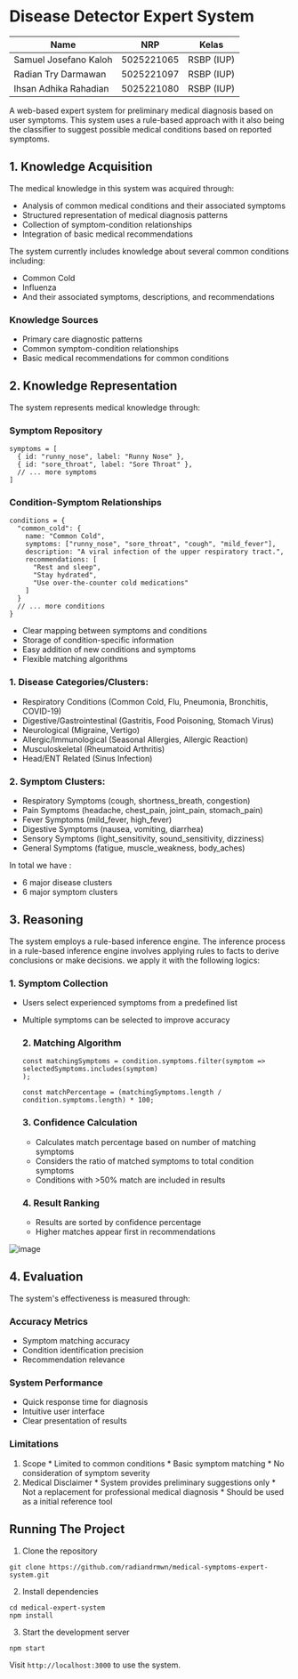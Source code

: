 # Disease Detector Expert System

| Name           | NRP        | Kelas     |
| ---            | ---        | ----------|
| Samuel Josefano Kaloh| 5025221065| RSBP (IUP) |
| Radian Try Darmawan | 5025221097 | RSBP (IUP) |
| Ihsan Adhika Rahadian| 5025221080 | RSBP (IUP) |

A web-based expert system for preliminary medical diagnosis based on user symptoms. This system uses a rule-based approach with it also being the classifier to suggest possible medical conditions based on reported symptoms.

## 1. Knowledge Acquisition

The medical knowledge in this system was acquired through:

- Analysis of common medical conditions and their associated symptoms
- Structured representation of medical diagnosis patterns
- Collection of symptom-condition relationships
- Integration of basic medical recommendations

The system currently includes knowledge about several common conditions including:
- Common Cold
- Influenza
- And their associated symptoms, descriptions, and recommendations

### Knowledge Sources
- Primary care diagnostic patterns
- Common symptom-condition relationships
- Basic medical recommendations for common conditions

## 2. Knowledge Representation

The system represents medical knowledge through:

### Symptom Repository
```
symptoms = [
  { id: "runny_nose", label: "Runny Nose" },
  { id: "sore_throat", label: "Sore Throat" },
  // ... more symptoms
]
```
### Condition-Symptom Relationships
```
conditions = {
  "common_cold": {
    name: "Common Cold",
    symptoms: ["runny_nose", "sore_throat", "cough", "mild_fever"],
    description: "A viral infection of the upper respiratory tract.",
    recommendations: [
      "Rest and sleep",
      "Stay hydrated",
      "Use over-the-counter cold medications"
    ]
  }
  // ... more conditions
}
```

* Clear mapping between symptoms and conditions
* Storage of condition-specific information
* Easy addition of new conditions and symptoms
* Flexible matching algorithms

### 1. Disease Categories/Clusters:

* Respiratory Conditions (Common Cold, Flu, Pneumonia, Bronchitis, COVID-19)
* Digestive/Gastrointestinal (Gastritis, Food Poisoning, Stomach Virus)
* Neurological (Migraine, Vertigo)
* Allergic/Immunological (Seasonal Allergies, Allergic Reaction)
* Musculoskeletal (Rheumatoid Arthritis)
* Head/ENT Related (Sinus Infection)


### 2. Symptom Clusters:

* Respiratory Symptoms (cough, shortness_breath, congestion)
* Pain Symptoms (headache, chest_pain, joint_pain, stomach_pain)
* Fever Symptoms (mild_fever, high_fever)
* Digestive Symptoms (nausea, vomiting, diarrhea)
* Sensory Symptoms (light_sensitivity, sound_sensitivity, dizziness)
* General Symptoms (fatigue, muscle_weakness, body_aches)

In total we have :
* 6 major disease clusters
* 6 major symptom clusters
## 3. Reasoning
The system employs a rule-based inference engine. The inference process in a rule-based inference engine involves applying rules to facts to derive conclusions or make decisions. we apply it with the following logics:

  ### 1. Symptom Collection

* Users select experienced symptoms from a predefined list
* Multiple symptoms can be selected to improve accuracy

  ### 2. Matching Algorithm
  ```
  const matchingSymptoms = condition.symptoms.filter(symptom => 
  selectedSymptoms.includes(symptom)
  );

  const matchPercentage = (matchingSymptoms.length / condition.symptoms.length) * 100;
  ```

  ### 3. Confidence Calculation

  * Calculates match percentage based on number of matching symptoms
  * Considers the ratio of matched symptoms to total condition symptoms
  * Conditions with >50% match are included in results
 
  ### 4. Result Ranking

  * Results are sorted by confidence percentage
  * Higher matches appear first in recommendations

 ![image](https://github.com/user-attachments/assets/7f9ef0eb-983d-4a1a-a035-e9f37b749915)
 
## 4. Evaluation
The system's effectiveness is measured through:

  ### Accuracy Metrics

  * Symptom matching accuracy
  * Condition identification precision
  * Recommendation relevance

  ### System Performance

  * Quick response time for diagnosis
  * Intuitive user interface
  * Clear presentation of results

  ### Limitations

  1. Scope
    * Limited to common conditions
    * Basic symptom matching
    * No consideration of symptom severity
  2. Medical Disclaimer
    * System provides preliminary suggestions only
    * Not a replacement for professional medical diagnosis
    * Should be used as a initial reference tool

  ## Running The Project

  1. Clone the repository
```
git clone https://github.com/radiandrmwn/medical-symptoms-expert-system.git
```

  2. Install dependencies
```
cd medical-expert-system
npm install
```

  3. Start the development server
```
npm start
```

Visit `http://localhost:3000` to use the system.
